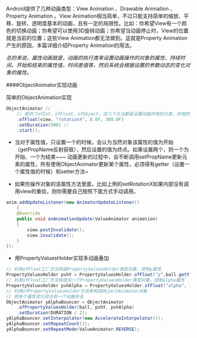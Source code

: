 Android提供了几种动画类型：View Animation 、Drawable Animation 、Property Animation 。View Animation相当简单，不过只能支持简单的缩放、平移、旋转、透明度基本的动画，且有一定的局限性。比如：你希望View有一个颜色的切换动画；你希望可以使用3D旋转动画；你希望当动画停止时，View的位置就是当前的位置；这些View Animation都无法做到。这就是Property Animation产生的原因，本篇详细介绍Property Animation的用法。

*总的来说，属性动画就是，动画的执行类来设置动画操作的对象的属性、持续时间，开始和结束的属性值，时间差值等，然后系统会根据设置的参数动态的变化对象的属性。*

####ObjectAnimator实现动画

简单的ObjectAnimation实现

```java
ObjectAnimator //
    // 提供了ofInt、ofFloat、ofObject，这几个方法都是设置动画作用的元素、作用的属性、动画开始、结束、以及中间的任意个属性值。
    .ofFloat(view, "rotationX", 0.0F, 360.0F)
    .setDuration(500) //
    .start();  
```
+ 当对于属性值，只设置一个的时候，会认为当然对象该属性的值为开始（getPropName反射获取），然后设置的值为终点。如果设置两个，则一个为开始、一个为结束~~~    动画更新的过程中，会不断调用setPropName更新元素的属性，所有使用ObjectAnimator更新某个属性，必须得有getter（设置一个属性值的时候）和setter方法~

+ 如果你操作对象的该属性方法里面，比如上例的setRotationX如果内部没有调用view的重绘，则你需要自己按照下面方式手动调用。

```java
anim.addUpdateListener(new AnimatorUpdateListener()
    {
    @Override
    public void onAnimationUpdate(ValueAnimator animation)
    {
        view.postInvalidate();
        view.invalidate();
    }
});  
```

+ 用PropertyValuesHolder实现多动画叠加

```java
// 利用ofFloat工厂方法构造PropertyValuesHolder类型对象，控制y属性
PropertyValuesHolder pvhY = PropertyValuesHolder.ofFloat("y",ball.getY(), getHeight() - BALL_SIZE);
// 利用ofFloat工厂方法构造另一个PropertyValuesHolder类型对象，控制alpha属性
PropertyValuesHolder pvhAlpha = PropertyValuesHolder.ofFloat("alpha", 1.0f, 0f);
// 利用ofPropertyValuesHolder方法来构造ObjectAnimator对象
// 把多个属性变化结合到一个动画中去
ObjectAnimator yAlphaBouncer = ObjectAnimator
    .ofPropertyValuesHolder(ball, pvhY, pvhAlpha)
    .setDuration(DURATION / 2);
yAlphaBouncer.setInterpolator(new AccelerateInterpolator());
yAlphaBouncer.setRepeatCount(1);
yAlphaBouncer.setRepeatMode(ValueAnimator.REVERSE);
```
